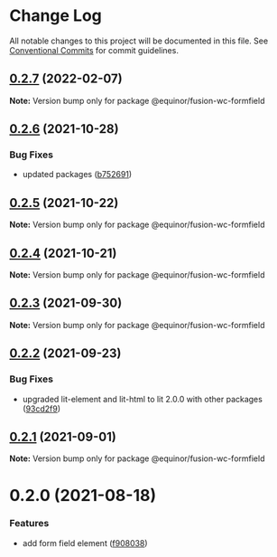 # Change Log

All notable changes to this project will be documented in this file.
See [Conventional Commits](https://conventionalcommits.org) for commit guidelines.

## [0.2.7](https://github.com/equinor/fusion-web-components/compare/@equinor/fusion-wc-formfield@0.2.6...@equinor/fusion-wc-formfield@0.2.7) (2022-02-07)

**Note:** Version bump only for package @equinor/fusion-wc-formfield





## [0.2.6](https://github.com/equinor/fusion-web-components/compare/@equinor/fusion-wc-formfield@0.2.5...@equinor/fusion-wc-formfield@0.2.6) (2021-10-28)


### Bug Fixes

* updated packages ([b752691](https://github.com/equinor/fusion-web-components/commit/b75269105063dfbb150432bd86426e33d67ba869))





## [0.2.5](https://github.com/equinor/fusion-web-components/compare/@equinor/fusion-wc-formfield@0.2.4...@equinor/fusion-wc-formfield@0.2.5) (2021-10-22)

**Note:** Version bump only for package @equinor/fusion-wc-formfield





## [0.2.4](https://github.com/equinor/fusion-web-components/compare/@equinor/fusion-wc-formfield@0.2.3...@equinor/fusion-wc-formfield@0.2.4) (2021-10-21)

**Note:** Version bump only for package @equinor/fusion-wc-formfield





## [0.2.3](https://github.com/equinor/fusion-web-components/compare/@equinor/fusion-wc-formfield@0.2.2...@equinor/fusion-wc-formfield@0.2.3) (2021-09-30)

**Note:** Version bump only for package @equinor/fusion-wc-formfield





## [0.2.2](https://github.com/equinor/fusion-web-components/compare/@equinor/fusion-wc-formfield@0.2.1...@equinor/fusion-wc-formfield@0.2.2) (2021-09-23)


### Bug Fixes

* upgraded lit-element and lit-html to lit 2.0.0 with other packages ([93cd2f9](https://github.com/equinor/fusion-web-components/commit/93cd2f997d6045fd5ab69fe05ccee5acfa861ad7))





## [0.2.1](https://github.com/equinor/fusion-web-components/compare/@equinor/fusion-wc-formfield@0.2.0...@equinor/fusion-wc-formfield@0.2.1) (2021-09-01)

**Note:** Version bump only for package @equinor/fusion-wc-formfield





# 0.2.0 (2021-08-18)


### Features

* add form field element ([f908038](https://github.com/equinor/fusion-web-components/commit/f9080384b53ba20e70b61095a011408335b4f243))
